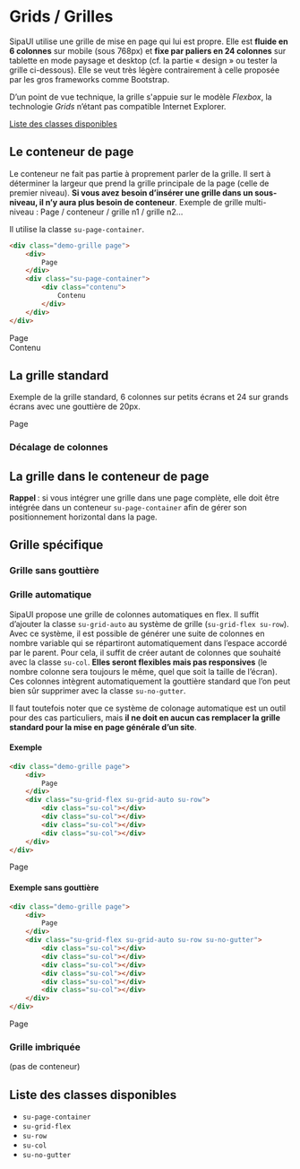 # Grids / Grilles

SipaUI utilise une grille de mise en page qui lui est propre. Elle est **fluide en 6 colonnes** sur mobile (sous 768px) et **fixe par paliers en 24 colonnes** sur tablette en mode paysage et desktop (cf. la partie «&nbsp;design&nbsp;» ou tester la grille ci-dessous). Elle se veut très légère contrairement à celle proposée par les gros frameworks comme Bootstrap.

D’un point de vue technique, la grille s'appuie sur le modèle *Flexbox*, la technologie *Grids* n’étant pas compatible Internet Explorer.

<a href="#liste-classes" target="_self" class="link-button">Liste des classes disponibles</a>


<!-- STORY -->

## Le conteneur de page

Le conteneur ne fait pas partie à proprement parler de la grille. Il sert à déterminer la largeur que prend la grille principale de la page (celle de premier niveau). **Si vous avez besoin d’insérer une grille dans un sous-niveau, il n’y aura plus besoin de conteneur**. Exemple de grille multi-niveau&nbsp;: Page / conteneur / grille n1 / grille n2…

Il utilise la classe `su-page-container`.

```html
<div class="demo-grille page">
	<div>
		Page
	</div>
	<div class="su-page-container">
		<div class="contenu">
			Contenu
		</div>
	</div>
</div>
```

<div class="sipaui demo-conteneur">
	<div class="demo-grille page">
		<div>
			Page
		</div>
		<div class="su-page-container">
			<div class="contenu">
				Contenu
			</div>
		</div>
	</div>
</div>


## La grille standard

Exemple de la grille standard, 6 colonnes sur petits écrans et 24 sur grands écrans avec une gouttière de 20px.


<div class="sipaui">
	<div class="demo-grille page">
		<div>
			Page
		</div>
		<div class="su-grid-flex su-row">
			<div class="su-col"></div>
			<div class="su-col"></div>
			<div class="su-col"></div>
			<div class="su-col"></div>
			<div class="su-col"></div>
			<div class="su-col"></div>
		</div>
	</div>
</div>

### Décalage de colonnes

## La grille dans le conteneur de page

**Rappel&nbsp;**: si vous intégrer une grille dans une page complète, elle doit être intégrée dans un conteneur `su-page-container` afin de gérer son positionnement horizontal dans la page.

## Grille spécifique 

### Grille sans gouttière

### Grille automatique

SipaUI propose une grille de colonnes automatiques en flex. Il suffit d’ajouter la classe `su-grid-auto` au système de grille (`su-grid-flex su-row`). Avec ce système, il est possible de générer une suite de colonnes en nombre variable qui se répartiront automatiquement dans l’espace accordé par le parent. Pour cela, il suffit de créer autant de colonnes que souhaité avec la classe `su-col`. **Elles seront flexibles mais pas responsives** (le nombre colonne sera toujours le même, quel que soit la taille de l’écran).  Ces colonnes intègrent automatiquement la gouttière standard que l’on peut bien sûr supprimer avec la classe `su-no-gutter`.

Il faut toutefois noter que ce système de colonage automatique est un outil pour des cas particuliers, mais **il ne doit en aucun cas remplacer la grille standard pour la mise en page générale d’un site**.

#### Exemple

```html
<div class="demo-grille page">
	<div>
		Page
	</div>
	<div class="su-grid-flex su-grid-auto su-row">
		<div class="su-col"></div>
		<div class="su-col"></div>
		<div class="su-col"></div>
		<div class="su-col"></div>
	</div>
</div>
```

<div class="sipaui">
	<div class="demo-grille page">
		<div>
			Page
		</div>
		<div class="su-grid-flex su-grid-auto su-row">
			<div class="su-col"></div>
			<div class="su-col"></div>
			<div class="su-col"></div>
			<div class="su-col"></div>
		</div>
	</div>
</div>


#### Exemple sans gouttière

```html
<div class="demo-grille page">
	<div>
		Page
	</div>
	<div class="su-grid-flex su-grid-auto su-row su-no-gutter">
		<div class="su-col"></div>
		<div class="su-col"></div>
		<div class="su-col"></div>
		<div class="su-col"></div>
		<div class="su-col"></div>
		<div class="su-col"></div>
	</div>
</div>
```

<div class="sipaui">
	<div class="demo-grille page">
		<div>
			Page
		</div>
		<div class="su-grid-flex su-grid-auto su-row su-no-gutter">
			<div class="su-col"></div>
			<div class="su-col"></div>
			<div class="su-col"></div>
			<div class="su-col"></div>
			<div class="su-col"></div>
			<div class="su-col"></div>
		</div>
	</div>
</div>

### Grille imbriquée
(pas de conteneur)




<div id="liste-classes">

## Liste des classes disponibles
- `su-page-container`
- `su-grid-flex`
- `su-row`
- `su-col`
- `su-no-gutter`

</div>
